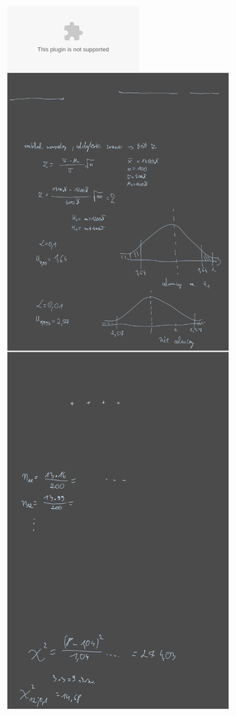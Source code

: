 ![](/Notatki/Semestr%203/Inżynierskie%20zastosowania%20statystyki/Ćwiczenia/Kolokwium%202/IZS%20kolos.xlsx)
![](/Notatki/Semestr%203/Inżynierskie%20zastosowania%20statystyki/Ćwiczenia/Kolokwium%202/Drawing%202024-01-17%2008.26.42.excalidraw.svg)
![](Notatki/Semestr%203/Inżynierskie%20zastosowania%20statystyki/Ćwiczenia/Kolokwium%202/Drawing%202024-01-17%2020.31.53.excalidraw.svg)
